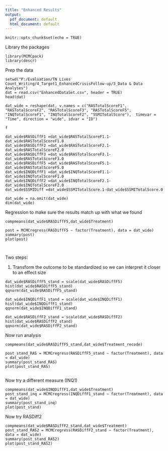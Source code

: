 ```yaml
---
title: "Enhanced Results"
output:
  pdf_document: default
  html_document: default
---
```


```{r setup, include=FALSE}
knitr::opts_chunk$set(echo = TRUE)
```
Library the packages
```{r}
library(MCMCpack)
library(descr)
```

Prep the data
```{r}
setwd("P:/Evaluation/TN Lives Count_Writing/4_Target1_EnhancedCrisisFollow-up/3_Data & Data Analyses")
dat = read.csv("EnhancedDataSet.csv", header = TRUE)
head(dat)

dat_wide = reshape(dat, v.names = c("RASTotalScoreF1", "RASTotalScoreF2", "RASTotalScoreF3", "RASTotalScoreF5", "INQTotalScoreF1", "INQTotalScoreF2", "SSMITotalScore"),  timevar = "Time", direction = "wide", idvar = "ID")

f

dat_wide$RASDiffF1 =dat_wide$RASTotalScoreF1.1-dat_wide$RASTotalScoreF1.0
dat_wide$RASDiffF2 =dat_wide$RASTotalScoreF2.1-dat_wide$RASTotalScoreF2.0
dat_wide$RASDiffF3 =dat_wide$RASTotalScoreF3.1-dat_wide$RASTotalScoreF3.0
dat_wide$RASDiffF5 =dat_wide$RASTotalScoreF5.1-dat_wide$RASTotalScoreF5.0
dat_wide$INQDiffF1 =dat_wide$INQTotalScoreF1.1-dat_wide$INQTotalScoreF1.0  
dat_wide$INQDiffF2 =dat_wide$INQTotalScoreF2.1-dat_wide$INQTotalScoreF2.0
dat_wide$SSMIDiff =dat_wide$SSMITotalScore.1-dat_wide$SSMITotalScore.0

dat_wide = na.omit(dat_wide)
dim(dat_wide)
```
Regression to make sure the results match up with what we found
```{r}
compmeans(dat_wide$RASDiffF5,dat_wide$Treatment)

post = MCMCregress(RASDiffF5 ~ factor(Treatment), data = dat_wide)
summary(post)
plot(post)



```
Two steps: 
1. Transform the outcome to be standardized so we can interpret it closer to an effect size
```{r}
dat_wide$RASDiffF5_stand = scale(dat_wide$RASDiffF5)
hist(dat_wide$RASDiffF5_stand)
qqnorm(dat_wide$RASDiffF5_stand)

dat_wide$INQDiffF1_stand = scale(dat_wide$INQDiffF1)
hist(dat_wide$INQDiffF1_stand)
qqnorm(dat_wide$INQDiffF1_stand)

dat_wide$RASDiffF2_stand = scale(dat_wide$RASDiffF2)
hist(dat_wide$RASDiffF2_stand)
qqnorm(dat_wide$RASDiffF2_stand)

```
Now run analysis
```{r}
compmeans(dat_wide$RASDiffF5_stand,dat_wide$Treatment_recode)

post_stand_RAS = MCMCregress(RASDiffF5_stand ~ factor(Treatment), data = dat_wide)
summary(post_stand_RAS)
plot(post_stand_RAS)


```
Now try a different measure (INQ1)
```{r}
compmeans(dat_wide$INQDiffF1,dat_wide$Treatment)
post_stand_inq = MCMCregress(INQDiffF1_stand ~ factor(Treatment), data = dat_wide)
summary(post_stand_inq)
plot(post_stand)

```
Now try RASDiff2
```{r}
compmeans(dat_wide$RASDiffF2_stand,dat_wide$Treatment)
post_stand_RAS2 = MCMCregress(RASDiffF2_stand ~ factor(Treatment), data = dat_wide)
summary(post_stand_RAS2)
plot(post_stand_RAS2)

```


